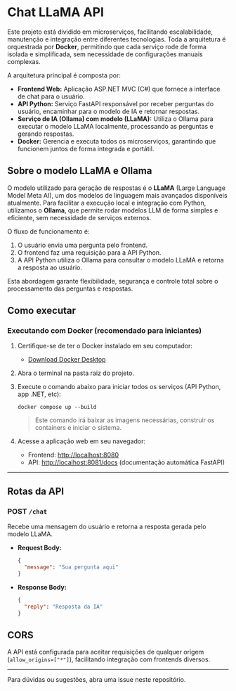 # Chat LLaMA API

Este projeto está dividido em microserviços, facilitando escalabilidade, manutenção e integração entre diferentes tecnologias. Toda a arquitetura é orquestrada por **Docker**, permitindo que cada serviço rode de forma isolada e simplificada, sem necessidade de configurações manuais complexas.

A arquitetura principal é composta por:

- **Frontend Web:** Aplicação ASP.NET MVC (C#) que fornece a interface de chat para o usuário.
- **API Python:** Serviço FastAPI responsável por receber perguntas do usuário, encaminhar para o modelo de IA e retornar respostas.
- **Serviço de IA (Ollama) com modelo (LLaMA):** Utiliza o Ollama para executar o modelo LLaMA localmente, processando as perguntas e gerando respostas.
- **Docker:** Gerencia e executa todos os microserviços, garantindo que funcionem juntos de forma integrada e portátil.

## Sobre o modelo LLaMA e Ollama

O modelo utilizado para geração de respostas é o **LLaMA** (Large Language Model Meta AI), um dos modelos de linguagem mais avançados disponíveis atualmente. Para facilitar a execução local e integração com Python, utilizamos o **Ollama**, que permite rodar modelos LLM de forma simples e eficiente, sem necessidade de serviços externos.

O fluxo de funcionamento é:
1. O usuário envia uma pergunta pelo frontend.
2. O frontend faz uma requisição para a API Python.
3. A API Python utiliza o Ollama para consultar o modelo LLaMA e retorna a resposta ao usuário.

Esta abordagem garante flexibilidade, segurança e controle total sobre o processamento das perguntas e respostas.

## Como executar

### Executando com Docker (recomendado para iniciantes)

1. Certifique-se de ter o Docker instalado em seu computador:
   - [Download Docker Desktop](https://www.docker.com/products/docker-desktop/)

2. Abra o terminal na pasta raiz do projeto.

3. Execute o comando abaixo para iniciar todos os serviços (API Python, app .NET, etc):
   ```
   docker compose up --build
   ```
   > Este comando irá baixar as imagens necessárias, construir os containers e iniciar o sistema.

4. Acesse a aplicação web em seu navegador:
   - Frontend: [http://localhost:8080](http://localhost:8080)
   - API: [http://localhost:8081/docs](http://localhost:8081/docs) (documentação automática FastAPI)

---

## Rotas da API

### POST `/chat`
Recebe uma mensagem do usuário e retorna a resposta gerada pelo modelo LLaMA.

- **Request Body:**
  ```json
  {
    "message": "Sua pergunta aqui"
  }
  ```

- **Response Body:**
  ```json
  {
    "reply": "Resposta da IA"
  }
  ```

## CORS
A API está configurada para aceitar requisições de qualquer origem (`allow_origins=["*"]`), facilitando integração com frontends diversos.

---

Para dúvidas ou sugestões, abra uma issue neste repositório.
